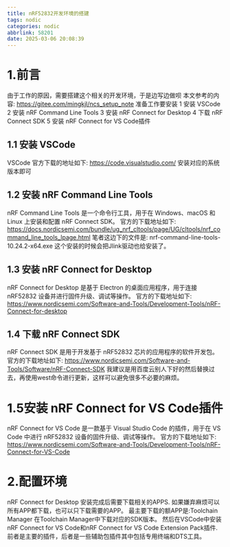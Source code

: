 ```yaml
---
title: nRF52832开发环境的搭建
tags: nodic
categories: nodic
abbrlink: 58201
date: 2025-03-06 20:08:39
---
```

# 1.前言
由于工作的原因，需要搭建这个相关的开发环境，于是边写边做呗
本文参考的内容:
 https://gitee.com/mingkjl/ncs_setup_note
 准备工作要安装
    1 安装 VSCode
    2 安装 nRF Command Line Tools
    3 安装 nRF Connect for Desktop
    4 下载 nRF Connect SDK
    5 安装 nRF Connect for VS Code插件

## 1.1 安装 VSCode
VSCode 官方下载的地址如下:
https://code.visualstudio.com/
安装对应的系统版本即可

## 1.2 安装 nRF Command Line Tools
nRF Command Line Tools 是一个命令行工具，用于在 Windows、macOS 和 Linux 上安装和配置 nRF Connect SDK。
官方的下载地址如下:
https://docs.nordicsemi.com/bundle/ug_nrf_cltools/page/UG/cltools/nrf_command_line_tools_lpage.html
笔者这边下的文件是:
nrf-command-line-tools-10.24.2-x64.exe
这个安装的时候会把Jlink驱动也给安装了。
## 1.3 安装 nRF Connect for Desktop
nRF Connect for Desktop 是基于 Electron 的桌面应用程序，用于连接 nRF52832 设备并进行固件升级、调试等操作。
官方的下载地址如下:
https://www.nordicsemi.com/Software-and-Tools/Development-Tools/nRF-Connect-for-desktop
## 1.4 下载 nRF Connect SDK
nRF Connect SDK 是用于开发基于 nRF52832 芯片的应用程序的软件开发包。
官方的下载地址如下:
https://www.nordicsemi.com/Software-and-Tools/Software/nRF-Connect-SDK
我建议是用百度云别人下好的然后替换过去，再使用west命令进行更新，这样可以避免很多不必要的麻烦。
# 1.5安装 nRF Connect for VS Code插件
nRF Connect for VS Code 是一款基于 Visual Studio Code 的插件，用于在 VS Code 中进行 nRF52832 设备的固件升级、调试等操作。
官方的下载地址如下:
https://www.nordicsemi.com/Software-and-Tools/Development-Tools/nRF-Connect-for-VS-Code

# 2.配置环境
nRF Connect for Desktop 安装完成后需要下载相关的APPS.
如果嫌弃麻烦可以所有APP都下载，也可以只下载需要的APP。
最主要下载的额APP是:Toolchain Manager
在Toolchain Manager中下载对应的SDK版本。
然后在VSCode中安装nRF Connect for VS Code和nRF Connect for VS Code Extension Pack插件.
前者是主要的插件，后者是一些辅助包插件其中包括专用终端和DTS工具。
